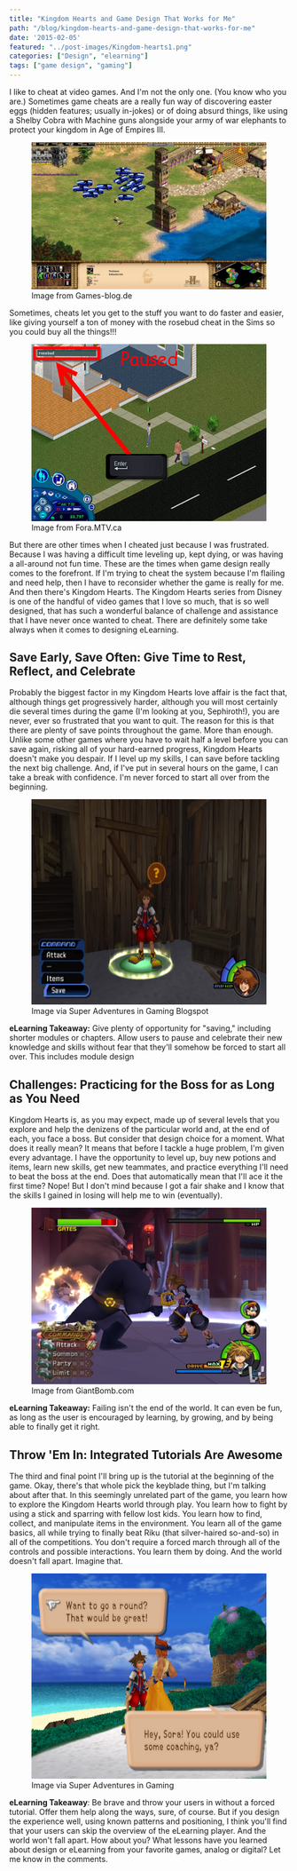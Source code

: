 ```yaml
---
title: "Kingdom Hearts and Game Design That Works for Me"
path: "/blog/kingdom-hearts-and-game-design-that-works-for-me"
date: '2015-02-05'
featured: "../post-images/Kingdom-hearts1.png"
categories: ["Design", "elearning"]
tags: ["game design", "gaming"]
---
```


I like to cheat at video games. And I'm not the only one. (You know who you are.) Sometimes game cheats are a really fun way of discovering easter eggs (hidden features; usually in-jokes) or of doing absurd things, like using a Shelby Cobra with Machine guns alongside your army of war elephants to protect your kingdom in Age of Empires III.

<figure>
  <img src="../post-images/aoe_2_hd_cobra.jpg" alt="Age of Empires" />
  <figcaption>Image from Games-blog.de</figcaption>
</figure>

Sometimes, cheats let you get to the stuff you want to do faster and easier, like giving yourself a ton of money with the rosebud cheat in the Sims so you could buy all the things!!!

<figure>
  <img src="../post-images/rosebud.jpg" alt="SIMS rosebud cheat" />
  <figcaption>Image from Fora.MTV.ca</figcaption>
</figure>

But there are other times when I cheated just because I was frustrated. Because I was having a difficult time leveling up, kept dying, or was having a all-around not fun time. These are the times when game design really comes to the forefront. If I'm trying to cheat the system because I'm flailing and need help, then I have to reconsider whether the game is really for me. And then there's Kingdom Hearts. The Kingdom Hearts series from Disney is one of the handful of video games that I love so much, that is so well designed, that has such a wonderful balance of challenge and assistance that I have never once wanted to cheat. There are definitely some take always when it comes to designing eLearning.

## Save Early, Save Often: Give Time to Rest, Reflect, and Celebrate

Probably the biggest factor in my Kingdom Hearts love affair is the fact that, although things get progressively harder, although you will most certainly die several times during the game (I'm looking at you, Sephiroth!), you are never, ever so frustrated that you want to quit. The reason for this is that there are plenty of save points throughout the game. More than enough. Unlike some other games where you have to wait half a level before you can save again, risking all of your hard-earned progress, Kingdom Hearts doesn't make you despair. If I level up my skills, I can save before tackling the next big challenge. And, if I've put in several hours on the game, I can take a break with confidence. I'm never forced to start all over from the beginning.

<figure>
  <img src="../post-images/Kingdom_Hearts_PS2_10.jpg" alt="Kingdom hearts save" />
  <figcaption>Image via Super Adventures in Gaming Blogspot</figcaption>
</figure>

**eLearning Takeaway:** Give plenty of opportunity for "saving," including shorter modules or chapters. Allow users to pause and celebrate their new knowledge and skills without fear that they'll somehow be forced to start all over. This includes module design

## Challenges: Practicing for the Boss for as Long as You Need

Kingdom Hearts is, as you may expect, made up of several levels that you explore and help the denizens of the particular world and, at the end of each, you face a boss. But consider that design choice for a moment. What does it really mean? It means that before I tackle a huge problem, I'm given every advantage. I have the opportunity to level up, buy new potions and items, learn new skills, get new teammates, and practice everything I'll need to beat the boss at the end. Does that automatically mean that I'll ace it the first time? Nope! But I don't mind because I got a fair shake and I know that the skills I gained in losing will help me to win (eventually).

<figure>
  <img src="../post-images/571955-kingdom_hearts_ii.238292.jpg" alt="Kingdom hearts II battle" />
  <figcaption>Image from GiantBomb.com</figcaption>
</figure>

**eLearning Takeaway:** Failing isn't the end of the world. It can even be fun, as long as the user is encouraged by learning, by growing, and by being able to finally get it right.

## Throw 'Em In: Integrated Tutorials Are Awesome

The third and final point I'll bring up is the tutorial at the beginning of the game. Okay, there's that whole pick the keyblade thing, but I'm talking about after that. In this seemingly unrelated part of the game, you learn how to explore the Kingdom Hearts world through play. You learn how to fight by using a stick and sparring with fellow lost kids. You learn how to find, collect, and manipulate items in the environment. You learn all of the game basics, all while trying to finally beat Riku (that silver-haired so-and-so) in all of the competitions. You don't require a forced march through all of the controls and possible interactions. You learn them by doing. And the world doesn't fall apart. Imagine that.

<figure>
  <img src="../post-images/Kingdom_Hearts_PS2_14.jpg" alt="Kingdom hearts II try again" />
  <figcaption>Image via Super Adventures in Gaming</figcaption>
</figure>

**eLearning Takeaway**: Be brave and throw your users in without a forced tutorial. Offer them help along the ways, sure, of course. But if you design the experience well, using known patterns and positioning, I think you'll find that your users can skip the overview of the eLearning player. And the world won't fall apart. How about you? What lessons have you learned about design or eLearning from your favorite games, analog or digital? Let me know in the comments.
